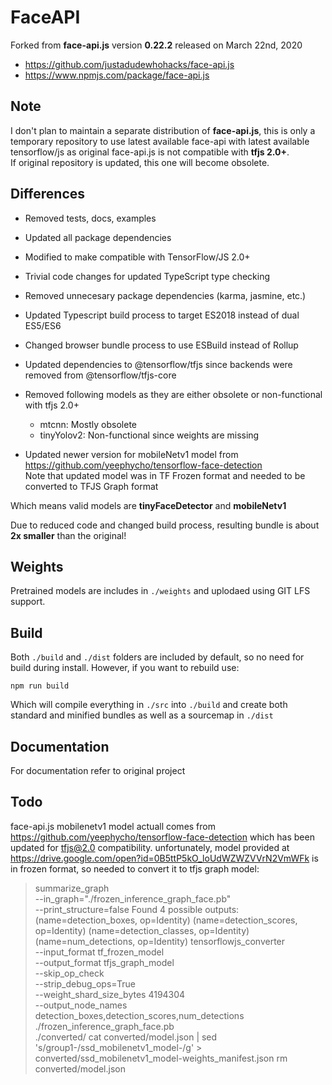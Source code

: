 # FaceAPI

Forked from **face-api.js** version **0.22.2** released on March 22nd, 2020  

- <https://github.com/justadudewhohacks/face-api.js>  
- <https://www.npmjs.com/package/face-api.js>  

## Note

I don't plan to maintain a separate distribution of **face-api.js**, this is only a temporary repository to use latest available face-api with latest available tensorflow/js as original face-api.js is not compatible with **tfjs 2.0+**.  
If original repository is updated, this one will become obsolete.

## Differences

- Removed tests, docs, examples  
- Updated all package dependencies  
- Modified to make compatible with TensorFlow/JS 2.0+  
- Trivial code changes for updated TypeScript type checking
- Removed unnecesary package dependencies (karma, jasmine, etc.)  
- Updated Typescript build process to target ES2018 instead of dual ES5/ES6  
- Changed browser bundle process to use ESBuild instead of Rollup
- Updated dependencies to @tensorflow/tfjs since backends were removed from @tensorflow/tfjs-core

- Removed following models as they are either obsolete or non-functional with tfjs 2.0+
  - mtcnn: Mostly obsolete
  - tinyYolov2: Non-functional since weights are missing

- Updated newer version for mobileNetv1 model from <https://github.com/yeephycho/tensorflow-face-detection>  
  Note that updated model was in TF Frozen format and needed to be converted to TFJS Graph format

Which means valid models are **tinyFaceDetector** and **mobileNetv1**  

Due to reduced code and changed build process, resulting bundle is about **2x smaller** than the original!  

## Weights

Pretrained models are includes in `./weights` and uplodaed using GIT LFS support.

## Build

Both `./build` and `./dist` folders are included by default, so no need for build during install.
However, if you want to rebuild use:

```shell
npm run build
```

Which will compile everything in `./src` into `./build` and create both standard and minified bundles as well as a sourcemap in `./dist`

## Documentation

For documentation refer to original project  

## Todo

face-api.js mobilenetv1 model actuall comes from <https://github.com/yeephycho/tensorflow-face-detection> which has been updated for tfjs@2.0 compatibility.
unfortunately, model provided at <https://drive.google.com/open?id=0B5ttP5kO_loUdWZWZVVrN2VmWFk> is in frozen format, so needed to convert it to tfjs graph model:

> summarize_graph \
  --in_graph="./frozen_inference_graph_face.pb" \
  --print_structure=false
Found 4 possible outputs: (name=detection_boxes, op=Identity) (name=detection_scores, op=Identity) (name=detection_classes, op=Identity) (name=num_detections, op=Identity)
> tensorflowjs_converter \
  --input_format tf_frozen_model \
  --output_format tfjs_graph_model \
  --skip_op_check \
  --strip_debug_ops=True \
  --weight_shard_size_bytes 4194304 \
  --output_node_names detection_boxes,detection_scores,num_detections \
  ./frozen_inference_graph_face.pb \
  ./converted/
> cat converted/model.json | sed 's/group1-/ssd_mobilenetv1_model-/g' > converted/ssd_mobilenetv1_model-weights_manifest.json
> rm converted/model.json
